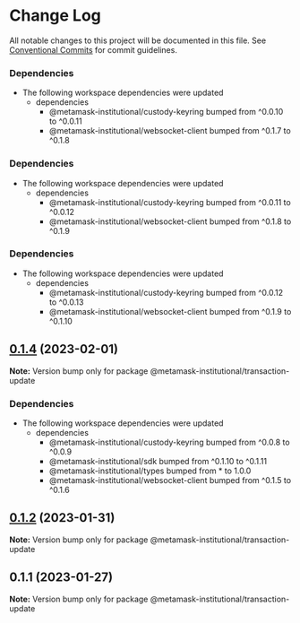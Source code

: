 # Change Log

All notable changes to this project will be documented in this file.
See [Conventional Commits](https://conventionalcommits.org) for commit guidelines.

### Dependencies

* The following workspace dependencies were updated
  * dependencies
    * @metamask-institutional/custody-keyring bumped from ^0.0.10 to ^0.0.11
    * @metamask-institutional/websocket-client bumped from ^0.1.7 to ^0.1.8

### Dependencies

* The following workspace dependencies were updated
  * dependencies
    * @metamask-institutional/custody-keyring bumped from ^0.0.11 to ^0.0.12
    * @metamask-institutional/websocket-client bumped from ^0.1.8 to ^0.1.9

### Dependencies

* The following workspace dependencies were updated
  * dependencies
    * @metamask-institutional/custody-keyring bumped from ^0.0.12 to ^0.0.13
    * @metamask-institutional/websocket-client bumped from ^0.1.9 to ^0.1.10

## [0.1.4](https://github.com/consensys-vertical-apps/metamask-institutional/compare/@metamask-institutional/transaction-update@0.1.2...@metamask-institutional/transaction-update@0.1.4) (2023-02-01)

**Note:** Version bump only for package @metamask-institutional/transaction-update

### Dependencies

- The following workspace dependencies were updated
  - dependencies
    - @metamask-institutional/custody-keyring bumped from ^0.0.8 to ^0.0.9
    - @metamask-institutional/sdk bumped from ^0.1.10 to ^0.1.11
    - @metamask-institutional/types bumped from \* to 1.0.0
    - @metamask-institutional/websocket-client bumped from ^0.1.5 to ^0.1.6

## [0.1.2](https://github.com/consensys-vertical-apps/metamask-institutional/compare/@metamask-institutional/transaction-update@0.1.1...@metamask-institutional/transaction-update@0.1.2) (2023-01-31)

**Note:** Version bump only for package @metamask-institutional/transaction-update

## 0.1.1 (2023-01-27)

**Note:** Version bump only for package @metamask-institutional/transaction-update
